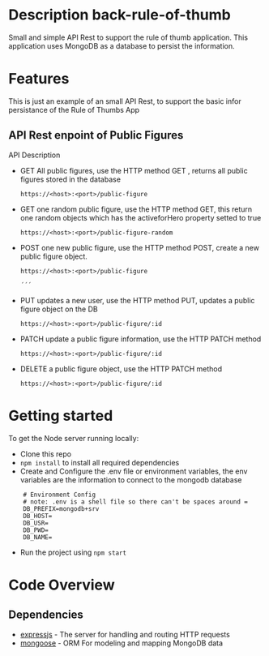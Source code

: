 # Description back-rule-of-thumb

Small and simple API Rest to support the rule of thumb application. This application uses MongoDB as a database to persist the information.

# Features

This is just an example of an small API Rest, to support the basic infor persistance of the Rule of Thumbs App

## API Rest enpoint of Public Figures
 API Description 
 - GET All public figures, use the HTTP method GET , returns all public figures stored in the database 
   ``` 
   https://<host>:<port>/public-figure 
   ```
 - GET one random public figure, use the HTTP method GET, this return one random objects which has the activeforHero property setted to true
   ``` 
   https://<host>:<port>/public-figure-random 
   ```
 - POST one new public figure, use the HTTP method POST, create a new public figure object.
   ``` 
   https://<host>:<port>/public-figure 
   
   ´´´
 - PUT updates a new user, use the HTTP method PUT, updates a public figure object on the DB
   ```
   https://<host>:<port>/public-figure/:id 
   ```
 - PATCH update a public figure information, use the HTTP PATCH method
   ``` 
   https://<host>:<port>/public-figure/:id 
   ```
 - DELETE a public figure object, use the HTTP PATCH method
   ``` 
   https://<host>:<port>/public-figure/:id 
   ```
 
# Getting started

To get the Node server running locally:

- Clone this repo
 - ``` npm install ``` to install all required dependencies
- Create and Configure the .env file or environment variables, the env variables are the information to connect to the mongodb database

```
    # Environment Config
    # note: .env is a shell file so there can't be spaces around =
    DB_PREFIX=mongodb+srv
    DB_HOST=
    DB_USR=
    DB_PWD=
    DB_NAME=
```
- Run the project using ``` npm start ```

# Code Overview

## Dependencies

- [expressjs](https://github.com/expressjs/express) - The server for handling and routing HTTP requests
- [mongoose](https://github.com/Automattic/mongoose) - ORM For modeling and mapping MongoDB data 
